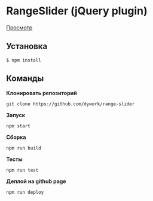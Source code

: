 # RangeSlider (jQuery plugin)

[Просмотр](https://dywork.github.io/range-slider/)

## Установка

```
$ npm install
```

## Команды

**Клонировать репозиторий**

`git clone https://github.com/dywork/range-slider`

**Запуск**

`npm start`

**Сборка**

`npm run build`

**Тесты**

`npm run test`

**Деплой на github page**

`npm run deploy`
